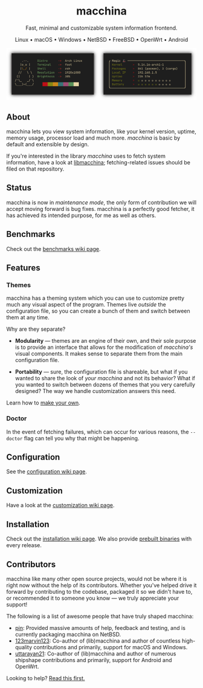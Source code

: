 <div align="center">
<h1>macchina</h1>

Fast, minimal and customizable system information frontend.

Linux • macOS • Windows • NetBSD • FreeBSD • OpenWrt • Android

<img src="assets/preview.png" alt="Preview" />
</div>

## About

macchina lets you view system information, like your kernel version, uptime,
memory usage, processor load and much more. _macchina_ is basic by default and
extensible by design.

If you're interested in the library _macchina_ uses to fetch system
information, have a look at [libmacchina][libmacchina]; fetching-related
issues should be filed on that repository.

## Status

macchina is now in *maintenance mode*, the only form of contribution we
will accept moving forward is bug fixes. macchina is a perfectly good
fetcher, it has achieved its intended purpose, for me as well as others.

## Benchmarks

Check out the [benchmarks wiki page](https://github.com/Macchina-CLI/macchina/wiki/Benchmarks).

## Features

### Themes

macchina has a theming system which you can use to customize pretty much
any visual aspect of the program. Themes live *outside* the
configuration file, so you can create a bunch of them and switch between
them at any time.

Why are they separate?

- **Modularity** — themes are an engine of their own, and their sole purpose is
  to provide an interface that allows for the modification of _macchina's_
  visual components. It makes sense to separate them from the main
  configuration file.

- **Portability** — sure, the configuration file is shareable, but what if you
  wanted to share the look of _your macchina_ and not its behavior? What if you
  wanted to switch between dozens of themes that you very carefully designed?
  The way we handle customization answers this need.

Learn how to [make your own](#customization).

### Doctor

In the event of fetching failures, which can occur for various reasons,
the `--doctor` flag can tell you why that might be happening.

## Configuration

See the [configuration wiki page][configuration].

## Customization

Have a look at the [customization wiki page][customization].

## Installation

Check out the [installation wiki page][installation].  We also provide
[prebuilt binaries][releases] with every release.

## Contributors

macchina like many other open source projects, would not be where it is
right now without the help of its contributors. Whether you've helped
drive it forward by contributing to the codebase, packaged it so we
didn't have to, or recommended it to someone you know — we truly
appreciate your support!

The following is a list of awesome people that have truly shaped macchina:
- [pin](https://pkgsrc.se/bbmaint.php?maint=pin@NetBSD.org): Provided
  massive amounts of help, feedback and testing, and is currently
  packaging macchina on NetBSD.
- [123marvin123](https://github.com/123marvin123): Co-author of (lib)macchina and
  author of countless high-quality contributions and primarily, support for
  macOS and Windows.
- [uttarayan21](https://github.com/uttarayan21): Co-author of
  (lib)macchina and author of numerous shipshape contributions and
  primarily, support for Android and OpenWrt.

Looking to help? [Read this first.][contributing]

[libmacchina]: https://github.com/Macchina-CLI/libmacchina
[releases]: https://github.com/Macchina-CLI/macchina/releases
[installation]: https://github.com/Macchina-CLI/macchina/wiki/Installation
[configuration]: https://github.com/Macchina-CLI/macchina/wiki/Configuration
[customization]: https://github.com/Macchina-CLI/macchina/wiki/Customization
[contributing]: .github/CONTRIBUTING.md
